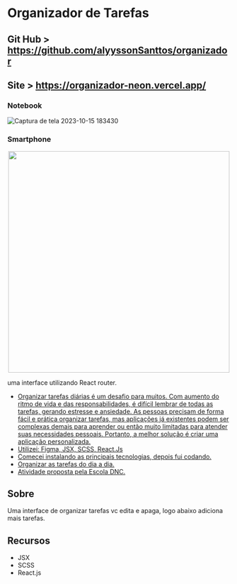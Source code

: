 
# Organizador de Tarefas

## Git Hub > https://github.com/alyyssonSanttos/organizador
## Site > https://organizador-neon.vercel.app/

### Notebook

![Captura de tela 2023-10-15 183430](https://github.com/alyyssonSanttos/organizador/assets/125829817/4e415669-72ba-4a10-b426-d1c751b963f3)

### Smartphone

<div align="center">
  <img src="https://github.com/alyyssonSanttos/organizador/assets/125829817/f320d9eb-4756-4589-993b-2dffb7ab861b" width="500px"/>
</div>

uma interface utilizando React router.

- [Organizar tarefas diárias é um desafio para muitos. Com aumento do ritmo de vida e
das responsabilidades, é difícil lembrar de todas as tarefas, gerando estresse e
ansiedade. As pessoas precisam de forma fácil e prática organizar tarefas, mas
aplicações já existentes podem ser complexas demais para aprender ou então muito
limitadas para atender suas necessidades pessoais. Portanto, a melhor solução é criar
uma aplicação personalizada.](#about)
- [Utilizei: Figma, JSX, SCSS, React.Js](#features)
- [Comecei instalando as principais tecnologias, depois fui codando.](#getting-started)
- [Organizar as tarefas do dia a dia.](#usage)
- [Atividade proposta pela Escola DNC.](#license)

## Sobre

Uma interface de organizar tarefas vc edita e apaga, logo abaixo adiciona mais tarefas.

## Recursos

- JSX
- SCSS
- React.js
